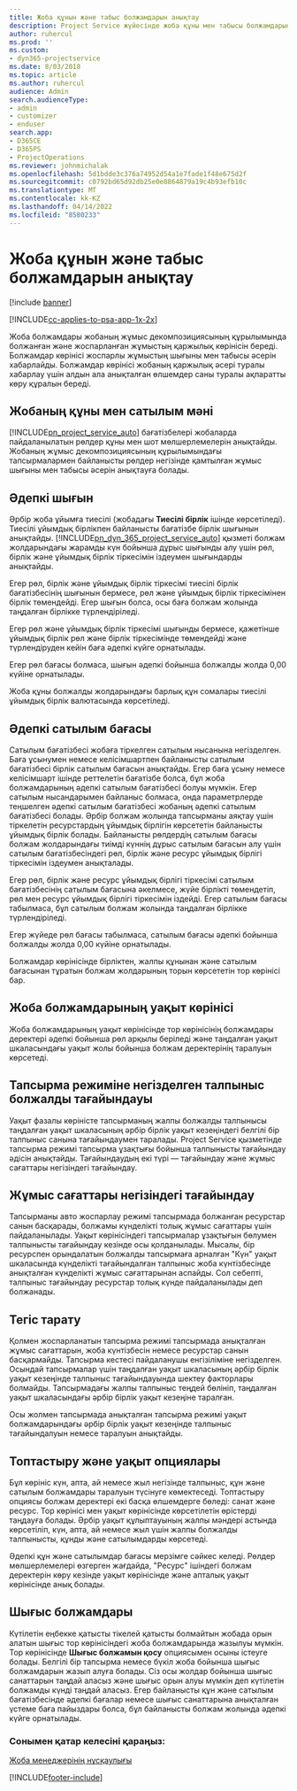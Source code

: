 ```yaml
---
title: Жоба құнын және табыс болжамдарын анықтау
description: Project Service жүйесінде жоба құны мен табысы болжамдарын анықтау жолы
author: ruhercul
ms.prod: ''
ms.custom:
- dyn365-projectservice
ms.date: 8/03/2018
ms.topic: article
ms.author: ruhercul
audience: Admin
search.audienceType:
- admin
- customizer
- enduser
search.app:
- D365CE
- D365PS
- ProjectOperations
ms.reviewer: johnmichalak
ms.openlocfilehash: 5d1bdde3c376a74952d54a1e7fade1f48e675d2f
ms.sourcegitcommit: c0792bd65d92db25e0e8864879a19c4b93efb10c
ms.translationtype: MT
ms.contentlocale: kk-KZ
ms.lasthandoff: 04/14/2022
ms.locfileid: "8580233"
---
```

# <a name="determine-project-cost-and-revenue-estimates"></a>Жоба құнын және табыс болжамдарын анықтау 

[!include [banner](../includes/psa-now-project-operations.md)]

[!INCLUDE[cc-applies-to-psa-app-1x-2x](../includes/cc-applies-to-psa-app-1x-2x.md)]

Жоба болжамдары жобаның жұмыс декомпозициясының құрылымында болжанған және жоспарланған жұмыстың қаржылық көрінісін береді. Болжамдар көрінісі жоспарлы жұмыстың шығыны мен табысы әсерін хабарлайды. Болжамдар көрінісі жобаның қаржылық әсері туралы хабарлау үшін алдын ала анықталған өлшемдер саны туралы ақпаратты көру құралын береді.  
  
## <a name="cost-and-sales-value-of-the-project"></a>Жобаның құны мен сатылым мәні  
[!INCLUDE[pn_project_service_auto](../includes/pn-project-service-auto.md)] бағатізбелері жобаларда пайдаланылатын рөлдер құны мен шот мөлшерлемелерін анықтайды. Жобаның жұмыс декомпозициясының құрылымындағы тапсырмалармен байланысты рөлдер негізінде қамтылған жұмыс шығыны мен табысы әсерін анықтауға болады.  
  
## <a name="cost-price-defaulting"></a>Әдепкі шығын  
Әрбір жоба ұйымға тиесілі (жобадағы **Тиесілі бірлік** ішінде көрсетіледі). Тиесілі ұйымдық бірлікпен байланысты бағатізбе бірлік шығынын анықтайды. [!INCLUDE[pn_dyn_365_project_service_auto](../includes/pn-dyn-365-project-service-auto.md)] қызметі болжам жолдарындағы жарамды күн бойынша дұрыс шығынды алу үшін рөл, бірлік және ұйымдық бірлік тіркесімін іздеумен шығындарды анықтайды.  
  
Егер рөл, бірлік және ұйымдық бірлік тіркесімі тиесілі бірлік бағатізбесінің шығынын бермесе, рөл және ұйымдық бірлік тіркесімінен бірлік төмендейді. Егер шығын болса, осы баға болжам жолында таңдалған бірлікке түрлендіріледі.  
  
Егер рөл және ұйымдық бірлік тіркесімі шығынды бермесе, қажетінше ұйымдық бірлік рөл және бірлік тіркесімінде төмендейді және түрлендіруден кейін баға әдепкі күйге орнатылады.  
  
 Егер рөл бағасы болмаса, шығын әдепкі бойынша болжалды жолда 0,00 күйіне орнатылады.  
  
 Жоба құны болжалды жолдарындағы барлық құн сомалары тиесілі ұйымдық бірлік валютасында көрсетіледі.  
  
## <a name="sales-price-defaulting"></a>Әдепкі сатылым бағасы  
Сатылым бағатізбесі жобаға тіркелген сатылым нысанына негізделген. Баға ұсынумен немесе келісімшартпен байланысты сатылым бағатізбесі бірлік сатылым бағасын анықтайды. Егер баға ұсыну немесе келісімшарт ішінде реттелетін бағатізбе болса, бұл жоба болжамдарының әдепкі сатылым бағатізбесі болуы мүмкін. Егер сатылым нысандарымен байланыс болмаса, онда параметрлерде теңшелген әдепкі сатылым бағатізбесі жобаның әдепкі сатылым бағатізбесі болады. Әрбір болжам жолында тапсырманы аяқтау үшін тіркелетін ресурстардың ұйымдық бірлігін көрсететін байланысты ұйымдық бірлік болады. Байланысты рөлдердің сатылым бағасы болжам жолдарындағы тиімді күннің дұрыс сатылым бағасын алу үшін сатылым бағатізбесіндегі рөл, бірлік және ресурс ұйымдық бірлігі тіркесімін іздеумен анықталады.  
  
Егер рөл, бірлік және ресурс ұйымдық бірлігі тіркесімі сатылым бағатізбесінің сатылым бағасына әкелмесе, жүйе бірлікті төмендетіп, рөл мен ресурс ұйымдық бірлігі тіркесімін іздейді. Егер сатылым бағасы табылмаса, бұл сатылым болжам жолында таңдалған бірлікке түрлендіріледі.  
  
Егер жүйеде рөл бағасы табылмаса, сатылым бағасы әдепкі бойынша болжалды жолда 0,00 күйіне орнатылады.  
  
Болжамдар көрінісінде бірліктен, жалпы құнынан және сатылым бағасынан тұратын болжам жолдарының торын көрсететін тор көрінісі бар.  
  
## <a name="time-phased-view-of-project-estimates"></a>Жоба болжамдарының уақыт көрінісі  
Жоба болжамдарының уақыт көрінісінде тор көрінісінің болжамдары деректері әдепкі бойынша рөл арқылы беріледі және таңдалған уақыт шкаласындағы уақыт жолы бойынша болжам деректерінің таралуын көрсетеді.  
  
## <a name="effort-estimate-allocation-based-on-task-mode"></a>Тапсырма режиміне негізделген талпыныс болжалды тағайындауы  
Уақыт фазалы көріністе тапсырманың жалпы болжалды талпынысы таңдалған уақыт шкаласының әрбір бірлік уақыт кезеңіндегі белгілі бір талпыныс санына тағайындаумен таралады. Project Service қызметінде тапсырма режимі тапсырма ұзақтығы бойынша талпынысты тағайындау әдісін анықтайды. Тағайындаудың екі түрі — тағайындау және жұмыс сағаттары негізіндегі тағайындау. 
  
## <a name="work-hours-based-allocation"></a>Жұмыс сағаттары негізіндегі тағайындау  
Тапсырманы авто жоспарлау режимі тапсырмада болжанған ресурстар санын басқарады, болжамы күнделікті толық жұмыс сағаттары үшін пайдаланылады. Уақыт көрінісіндегі тапсырмалар ұзақтығын бөлумен талпынысты тағайындау кезінде осы қолданылады. Мысалы, бір ресурспен орындалатын болжалды тапсырмаға арналған "Күн" уақыт шкаласында күнделікті тағайындалған талпыныс жоба күнтізбесінде анықталған күнделікті жұмыс сағаттарынан аспайды. Сол себепті, талпыныс тағайындау ресурстар толық күнде пайдаланылады деп болжанады.  
  
## <a name="even-distribution"></a>Тегіс тарату  
Қолмен жоспарланатын тапсырма режимі тапсырмада анықталған жұмыс сағаттарын, жоба күнтізбесін немесе ресурстар санын басқармайды. Тапсырма кестесі пайдаланушы енгізіліміне негізделген. Осындай тапсырмалар үшін таңдалған уақыт шкаласының әрбір бірлік уақыт кезеңінде талпыныс тағайындауында шектеу факторлары болмайды. Тапсырмадағы жалпы талпыныс теңдей бөлініп, таңдалған уақыт шкаласындағы әрбір бірлік уақыт кезеңіне таралған.  
  
Осы жолмен тапсырмада анықталған тапсырма режимі уақыт болжамдарындағы әрбір бірлік уақыт кезеңінде талпыныс тағайындалуын немесе таралуын анықтайды.  
  
## <a name="grouping-and-time-phasing-options"></a>Топтастыру және уақыт опциялары  
Бұл көрініс күн, апта, ай немесе жыл негізінде талпыныс, құн және сатылым болжамдары таралуын түсінуге көмектеседі. Топтастыру опциясы болжам деректері екі басқа өлшемдерге бөледі: санат және ресурс. Тор көрінісі мен уақыт көрінісінде көрсетілетін өрістерді таңдауға болады. Әрбір уақыт құлыптауының жалпы мәндері астында көрсетіліп, күн, апта, ай немесе жыл үшін жалпы болжалды талпынысты, құнды және сатылымдарды көрсетеді.  
  
Әдепкі құн және сатылымдар бағасы мерзімге сәйкес келеді. Рөлдер мөлшерлемелері өзгерген жағдайда, "Ресурс" ішіндегі болжам деректерін көру кезінде уақыт көрінісінде және апталық уақыт көрінісінде анық болады.  
  
## <a name="expense-estimates"></a>Шығыс болжамдары  
Күтілетін еңбекке қатысты тікелей қатысты болмайтын жобада орын алатын шығыс тор көрінісіндегі жоба болжамдарында жазылуы мүмкін. Тор көрінісінде **Шығыс болжамын қосу** опциясымен осыны істеуге болады. Белгілі бір тапсырма немесе бүкіл жоба бойынша шығыс болжамдарын жазып алуға болады. Сіз осы жолдар бойынша шығыс санаттарын таңдай аласыз және шығыс орын алуы мүмкін деп күтілетін болжамды күнді таңдай аласыз. Егер байланысты құн және сатылым бағатізбесінде әдепкі бағалар немесе шығыс санаттарына анықталған үстеме баға пайыздары болса, бұл байланысты болжам жолында әдепкі күйге орнатылады.  
  
### <a name="see-also"></a>Сонымен қатар келесіні қараңыз:  
 [Жоба менеджерінің нұсқаулығы](../psa/project-manager-guide.md)


[!INCLUDE[footer-include](../includes/footer-banner.md)]
